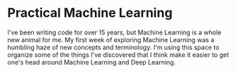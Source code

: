 # Practical Machine Learning

I've been writing code for over 15 years, but Machine Learning is a whole new animal for me.
My first week of exploring Machine Learning was a humbling haze of new concepts and terminology.
I'm using this space to organize some of the things I've discovered that I think make it easier to get one's head around Machine Learning and Deep Learning.
